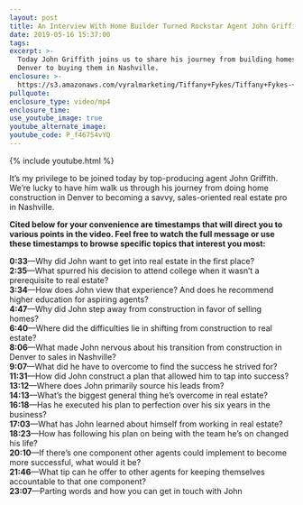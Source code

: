 ```yaml
---
layout: post
title: An Interview With Home Builder Turned Rockstar Agent John Griffith
date: 2019-05-16 15:37:00
tags:
excerpt: >-
  Today John Griffith joins us to share his journey from building homes in
  Denver to buying them in Nashville.
enclosure: >-
  https://s3.amazonaws.com/vyralmarketing/Tiffany+Fykes/Tiffany+Fykes-+Interviewing+John+Griffith+About+His+Real+Estate+Journey.mp4
pullquote:
enclosure_type: video/mp4
enclosure_time:
use_youtube_image: true
youtube_alternate_image:
youtube_code: P_f46754vYQ
---
```


{% include youtube.html %}

It’s my privilege to be joined today by top-producing agent John Griffith. We’re lucky to have him walk us through his journey from doing home construction in Denver to becoming a savvy, sales-oriented real estate pro in Nashville.&nbsp;

**Cited below for your convenience are timestamps that will direct you to various points in the video. Feel free to watch the full message or use these timestamps to browse specific topics that interest you most:**

**0:33**—Why did John want to get into real estate in the first place?&nbsp;<br>**2:35**—What spurred his decision to attend college when it wasn’t a prerequisite to real estate?&nbsp;<br>**3:34**—How does John view that experience? And does he recommend higher education for aspiring agents?&nbsp;<br>**4:47**—Why did John step away from construction in favor of selling homes?&nbsp;<br>**6:40**—Where did the difficulties lie in shifting from construction to real estate?<br>**8:06**—What made John nervous about his transition from construction in Denver to sales in Nashville?&nbsp;<br>**9:07**—What did he have to overcome to find the success he strived for?&nbsp;<br>**11:31**—How did John construct a plan that allowed him to tap into success?&nbsp;<br>**13:12**—Where does John primarily source his leads from?<br>**14:13**—What’s the biggest general thing he’s overcome in real estate? &nbsp;<br>**16:18**—Has he executed his plan to perfection over his six years in the business?<br>**17:03**—What has John learned about himself from working in real estate?&nbsp;<br>**18:23**—How has following his plan on being with the team he’s on changed his life?&nbsp;<br>**20:10**—If there’s one component other agents could implement to become more successful, what would it be?&nbsp;<br>**21:46**—What tip can he offer to other agents for keeping themselves accountable to that one component?&nbsp;<br>**23:07**—Parting words and how you can get in touch with John&nbsp;<br>&nbsp;